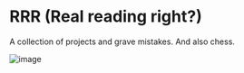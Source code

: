 # RRR (Real reading right?)

A collection of projects and grave mistakes.
And also chess.


![image](https://user-images.githubusercontent.com/86283476/219113625-88bb0ebb-2311-4333-9f58-9c2a1109a663.png)
